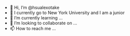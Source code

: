 - 👋 Hi, I’m @hsualexotake
- 👀 I currently go to New York University and I am a junior
- 🌱 I’m currently learning ...
- 💞️ I’m looking to collaborate on ...
- 📫 How to reach me ...

<!---
hsualexotake/hsualexotake is a ✨ special ✨ repository because its `README.md` (this file) appears on your GitHub profile.
You can click the Preview link to take a look at your changes.
--->
